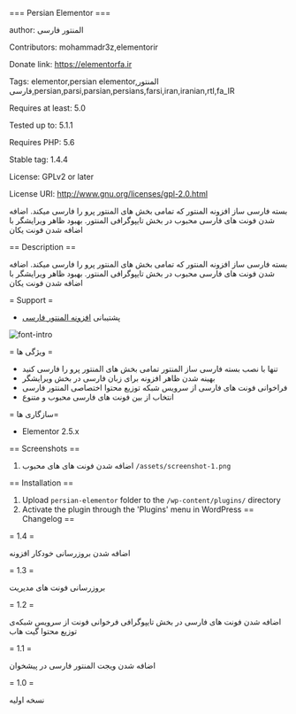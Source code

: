 ﻿=== Persian Elementor ===

author: المنتور فارسی

Contributors: mohammadr3z,elementorir

Donate link: https://elementorfa.ir

Tags: elementor,persian elementor,المنتور فارسی,persian,parsi,parsian,persians,farsi,iran,iranian,rtl,fa_IR

Requires at least: 5.0

Tested up to: 5.1.1

Requires PHP: 5.6

Stable tag: 1.4.4

License: GPLv2 or later

License URI: http://www.gnu.org/licenses/gpl-2.0.html

بسته فارسی ساز افزونه المنتور که تمامی بخش های المنتور پرو را فارسی میکند. اضافه شدن فونت های فارسی محبوب در بخش تایپوگرافی المنتور. بهبود ظاهر ویرایشگر با اضافه شدن فونت یکان

== Description ==

بسته فارسی ساز افزونه المنتور که تمامی بخش های المنتور پرو را فارسی میکند. اضافه شدن فونت های فارسی محبوب در بخش تایپوگرافی المنتور. بهبود ظاهر ویرایشگر با اضافه شدن فونت یکان

= Support =

* پشتیبانی [افزونه المنتور فارسی](https://elementorfa.ir/)


![font-intro](https://user-images.githubusercontent.com/7595716/55623844-62394f00-57b9-11e9-8c83-5aa070718520.png)


= ویژگی ها =
* تنها با نصب بسته فارسی ساز المنتور تمامی بخش های المنتور پرو را فارسی کنید
* بهینه شدن ظاهر افزونه برای زبان فارسی در بخش ویرایشگر
* فراخوانی فونت های فارسی از سرویس شبکه توزیع محتوا اختصاصی المنتور فارسی
* انتخاب از بین فونت های فارسی محبوب و متنوع


= سازگاری ها=
* Elementor 2.5.x

== Screenshots ==

1. اضافه شدن فونت های های محبوب `/assets/screenshot-1.png` 


== Installation ==
1. Upload `persian-elementor` folder to the `/wp-content/plugins/` directory
2. Activate the plugin through the 'Plugins' menu in WordPress
== Changelog ==

= 1.4 =

اضافه شدن بروزرسانی خودکار افزونه

= 1.3 =

بروزرسانی فونت های مدیریت

= 1.2 =

اضافه شدن فونت های فارسی در بخش تایپوگرافی
فرخوانی فونت از سرویس شبکه‌ی توزیع محتوا گیت هاب

= 1.1 =

اضافه شدن ویجت المنتور فارسی در پیشخوان

= 1.0 =

نسخه اولیه
